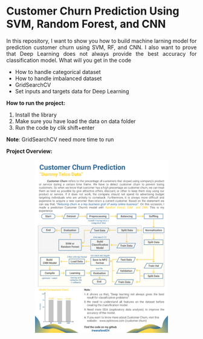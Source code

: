# Customer Churn Prediction Using SVM, Random Forest, and CNN
<p align="justify">In this repository, I want to show you how to build machine larning model for prediction customer churn using SVM, RF, and CNN. I also want to prove that Deep Learning does not always provide the best accuracy for classification model. What will you get in the code</p>
<ul>
  <li>How to handle categorical dataset</li>
  <li>How to handle imbalanced dataset</li>
  <li>GridSearchCV</li>
  <li>Set inputs and targets data for Deep Learning</li>
 </ul>

**How to run the project:**
<ol>
  <li>Install the library</li>
  <li>Make sure you have load the data on data folder</li>
  <li>Run the code by clik shift+enter</li>
</ol>
<p><strong>Note</strong>: GridSearchCV need more time to run</p>

**Project Overview:**

<p align="center"><img src="image/Customer_Churn.png" width=70%></p>

